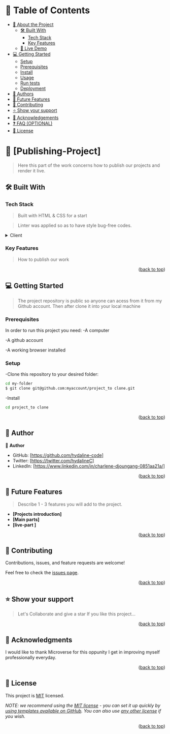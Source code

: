 <a name="readme-top"></a>

<!-- TABLE OF CONTENTS -->

# 📗 Table of Contents
- [📖 About the Project](#about-project)
  - [🛠 Built With](#built-with)
    - [Tech Stack](#tech-stack)
    - [Key Features](#key-features)
  - [🚀 Live Demo](#live-demo)
- [💻 Getting Started](#getting-started)
  - [Setup](#setup)
  - [Prerequisites](#prerequisites)
  - [Install](#install)
  - [Usage](#usage)
  - [Run tests](#run-tests)
  - [Deployment](#triangular_flag_on_post-deployment)
- [👥 Authors](#authors)
- [🔭 Future Features](#future-features)
- [🤝 Contributing](#contributing)
- [⭐️ Show your support](#support)
- [🙏 Acknowledgements](#acknowledgements)
- [❓ FAQ (OPTIONAL)](#faq)
- [📝 License](#license)


<!-- PROJECT DESCRIPTION -->

# 📖 [Publishing-Project] <a name="about-project"></a>

> Here this part of the work concerns how to publish our projects and render it live.



## 🛠 Built With <a name="HTML & CSS"></a>

### Tech Stack <a name="tech-stack"></a>

> Built with HTML & CSS for a start

> Linter was applied so as to have style bug-free codes.

<details>
  <summary>Client</summary>
  <ul>
    <li>Linter</li>
  </ul>
</details>

<!-- Features -->

### Key Features <a name="key-features"></a>

> How to publish our work

<p align="right">(<a href="#readme-top">back to top</a>)</p>


<!-- GETTING STARTED -->

## 💻 Getting Started <a name="getting-started"></a>

> The project repository is public so anyone can acess from it from my Github account.
Then after clone it into your local machine

### Prerequisites

In order to run this project you need:
-A computer

-A github account 

-A working browser installed

### Setup
-Clone this repository to your desired folder:

   ```sh
  cd my-folder
$ git clone git@github.com:myaccount/project_to clone.git
```
-Install 

   ```sh
  cd project_to clone
  
 ```

<p align="right">(<a href="#readme-top">back to top</a>)</p>

<!-- AUTHORS -->

## 👥 Author <a name="authors"></a>

👤 **Author**

- GitHub: [https://github.com/hydaline-code]
- Twitter: [https://twitter.com/hydalineC]
- LinkedIn: [https://www.linkedin.com/in/charlene-djoungang-0851aa21a/]

<p align="right">(<a href="#readme-top">back to top</a>)</p>

<!-- FUTURE FEATURES -->

## 🔭 Future Features <a name="future-features"></a>

> Describe 1 - 3 features you will add to the project.

- **[Projects introduction]**
- **[Main parts]**
- **[live-part ]**


<p align="right">(<a href="#readme-top">back to top</a>)</p>

<!-- CONTRIBUTING -->
## 🤝 Contributing <a name="contributing"></a>

Contributions, issues, and feature requests are welcome!

Feel free to check the [issues page](../../issues/).

<p align="right">(<a href="#readme-top">back to top</a>)</p>

<!-- SUPPORT -->
## ⭐️ Show your support <a name="support"></a>

> Let's Collaborate and give a star
      If you like this project...

<p align="right">(<a href="#readme-top">back to top</a>)</p>

<!-- ACKNOWLEDGEMENTS -->

## 🙏 Acknowledgments <a name="acknowledgements"></a>

I would like to thank Microverse for this oppunity I get in improving myself professionally everyday.

<p align="right">(<a href="#readme-top">back to top</a>)</p>


<!-- LICENSE -->

## 📝 License <a name="license"></a>

This project is [MIT](./LICENSE) licensed.

_NOTE: we recommend using the [MIT license](https://choosealicense.com/licenses/mit/) - you can set it up quickly by [using templates available on GitHub](https://docs.github.com/en/communities/setting-up-your-project-for-healthy-contributions/adding-a-license-to-a-repository). You can also use [any other license](https://choosealicense.com/licenses/) if you wish._

<p align="right">(<a href="#readme-top">back to top</a>)</p>
